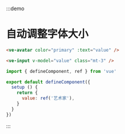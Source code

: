 :::demo

# 自动调整字体大小

```html
<ve-avatar color="primary" :text="value" />

<ve-input v-model="value" class="mt-3" />
```

```js
import { defineComponent, ref } from 'vue'

export default defineComponent({
  setup () {
    return {
      value: ref('艺术家'),
    }
  }
})
```

:::